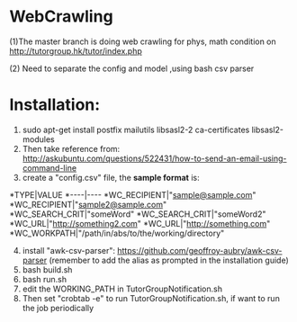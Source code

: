 # WebCrawling

(1)The master branch is doing web crawling for phys, math condition on http://tutorgroup.hk/tutor/index.php

(2) Need to separate the config and model ,using bash csv parser

Installation:
====
1. sudo apt-get install postfix mailutils libsasl2-2 ca-certificates libsasl2-modules
2. Then take reference from: http://askubuntu.com/questions/522431/how-to-send-an-email-using-command-line
3. create a "config.csv" file, the **sample format** is:

 *TYPE|VALUE
 *----|----
 *WC_RECIPIENT|"sample@sample.com"
 *WC_RECIPIENT|"sample2@sample.com"
 *WC_SEARCH_CRIT|"someWord"
 *WC_SEARCH_CRIT|"someWord2"
 *WC_URL|"http://something2.com"
 *WC_URL|"http://something.com"
 *WC_WORKPATH|"/path/in/abs/to/the/working/directory"

4. install "awk-csv-parser": https://github.com/geoffroy-aubry/awk-csv-parser (remember to add the alias as prompted in the installation guide)
5. bash build.sh
6. bash run.sh
7. edit the WORKING_PATH in TutorGroupNotification.sh
8. Then set "crobtab -e" to run TutorGroupNotification.sh, if want to run the job periodically
